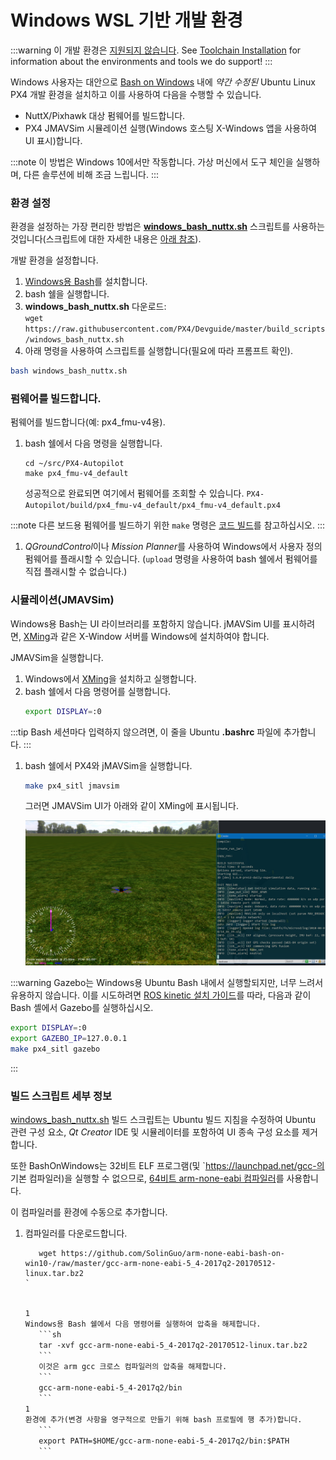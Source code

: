 # Windows WSL 기반 개발 환경

:::warning
이 개발 환경은 [지원되지 않습니다](../advanced/dev_env_unsupported.md). See [Toolchain Installation](../dev_setup/dev_env.md) for information about the environments and tools we do support!
:::

Windows 사용자는 대안으로 [Bash on Windows](https://github.com/Microsoft/BashOnWindows) 내에 *약간 수정된* Ubuntu Linux PX4 개발 환경을 설치하고 이를 사용하여 다음을 수행할 수 있습니다.
* NuttX/Pixhawk 대상 펌웨어를 빌드합니다.
* PX4 JMAVSim 시뮬레이션 실행(Windows 호스팅 X-Windows 앱을 사용하여 UI 표시)합니다.

:::note
이 방법은 Windows 10에서만 작동합니다. 가상 머신에서 도구 체인을 실행하며, 다른 솔루션에 비해 조금 느립니다.
:::

### 환경 설정

환경을 설정하는 가장 편리한 방법은 <strong><a href="https://raw.githubusercontent.com/PX4/Devguide/master/build_scripts/windows_bash_nuttx.sh" target="_blank" download>windows_bash_nuttx.sh</a></strong> 스크립트를 사용하는 것입니다(스크립트에 대한 자세한 내용은 [아래 참조](#build_script_details)). <!-- NEED px4_version -->

개발 환경을 설정합니다.
1. [Windows용 Bash](https://github.com/Microsoft/BashOnWindows)를 설치합니다.
1. bash 쉘을 실행합니다.
1. **windows_bash_nuttx.sh** 다운로드:<br> `wget https://raw.githubusercontent.com/PX4/Devguide/master/build_scripts/windows_bash_nuttx.sh` <!-- NEED px4_version -->
1. 아래 명령을 사용하여 스크립트를 실행합니다(필요에 따라 프롬프트 확인).
  ```sh
  bash windows_bash_nuttx.sh
  ```

### 펌웨어를 빌드합니다.

펌웨어를 빌드합니다(예: px4_fmu-v4용).
1. bash 쉘에서 다음 명령을 실행합니다.
   ```
   cd ~/src/PX4-Autopilot
   make px4_fmu-v4_default
   ```
   성공적으로 완료되면 여기에서 펌웨어를 조회할 수 있습니다. `PX4-Autopilot/build/px4_fmu-v4_default/px4_fmu-v4_default.px4`

:::note
다른 보드용 펌웨어를 빌드하기 위한 `make` 명령은 [코드 빌드](../dev_setup/building_px4.md#nuttx-pixhawk-based-boards)를 참고하십시오.
:::

1. *QGroundControl*이나 *Mission Planner*를 사용하여 Windows에서 사용자 정의 펌웨어를 플래시할 수 있습니다. (`upload` 명령을 사용하여 bash 쉘에서 펌웨어를 직접 플래시할 수 없습니다.)


### 시뮬레이션(JMAVSim)

Windows용 Bash는 UI 라이브러리를 포함하지 않습니다. jMAVSim UI를 표시하려면, [XMing](https://sourceforge.net/projects/xming/)과 같은 X-Window 서버를 Windows에 설치하여야 합니다.

JMAVSim을 실행합니다.
1. Windows에서 [XMing](https://sourceforge.net/projects/xming/)을 설치하고 실행합니다.
1. bash 쉘에서 다음 명령어를 실행합니다.
   ```sh
   export DISPLAY=:0
   ```

:::tip
Bash 세션마다 입력하지 않으려면, 이 줄을 Ubuntu **.bashrc** 파일에 추가합니다.
:::
1. bash 쉘에서 PX4와  jMAVSim을 실행합니다.
   ```sh
   make px4_sitl jmavsim
   ```
   그러면 JMAVSim UI가 아래와 같이 XMing에 표시됩니다.

   ![윈도우 환경의 jMAVSim](../../assets/simulation/jmavsim_on_windows.png)

:::warning
Gazebo는 Windows용 Ubuntu Bash 내에서 실행할되지만, 너무 느려서 유용하지 않습니다. 이를 시도하려면 [ROS kinetic 설치 가이드](http://wiki.ros.org/kinetic/Installation/Ubuntu)를 따라, 다음과 같이 Bash 셸에서 Gazebo를 실행하십시오.
```sh
export DISPLAY=:0
export GAZEBO_IP=127.0.0.1
make px4_sitl gazebo
```
:::

<a id="build_script_details"></a>

### 빌드 스크립트 세부 정보

<a href="https://raw.githubusercontent.com/PX4/Devguide/master/build_scripts/windows_bash_nuttx.sh">windows_bash_nuttx.sh</a> <!-- NEED px4_version --> 빌드 스크립트는 Ubuntu 빌드 지침을 수정하여 Ubuntu 관련 구성 요소, *Qt Creator* IDE 및 시뮬레이터를 포함하여 UI 종속 구성 요소를 제거합니다.

또한 BashOnWindows는 32비트 ELF 프로그램(및 `https://launchpad.net/gcc-의 기본 컴파일러)을 실행할 수 없으므로, <a href="https://github.com/SolinGuo/arm-none-eabi-bash-on-win10-.git">64비트 arm-none-eabi 컴파일러</a>를 사용합니다. </p>

<p spaces-before="0">이 컴파일러를 환경에 수동으로 추가합니다.</p>

<ol start="1">
<li><p spaces-before="0">컴파일러를 다운로드합니다.
<pre><code class="sh">   wget https://github.com/SolinGuo/arm-none-eabi-bash-on-win10-/raw/master/gcc-arm-none-eabi-5_4-2017q2-20170512-linux.tar.bz2
`</pre></li>
1
Windows용 Bash 쉘에서 다음 명령어를 실행하여 압축을 해제합니다.
   ```sh
   tar -xvf gcc-arm-none-eabi-5_4-2017q2-20170512-linux.tar.bz2
   ```
   이것은 arm gcc 크로스 컴파일러의 압축을 해제합니다.
   ```
   gcc-arm-none-eabi-5_4-2017q2/bin
   ```
1
환경에 추가(변경 사항을 영구적으로 만들기 위해 bash 프로필에 행 추가)합니다.
   ```
   export PATH=$HOME/gcc-arm-none-eabi-5_4-2017q2/bin:$PATH
   ```
</ol>
